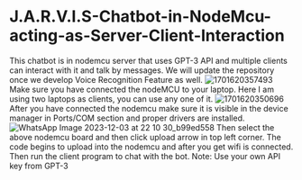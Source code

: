 # J.A.R.V.I.S-Chatbot-in-NodeMcu-acting-as-Server-Client-Interaction
This chatbot is in nodemcu server that uses GPT-3 API and multiple clients can interact with it and talk by messages. We will update the repository once we develop Voice Recognition Feature as well.
![1701620357493](https://github.com/iamprinceforever/J.A.R.V.I.S-Chatbot-in-NodeMcu-acting-as-Server-Client-Interaction/assets/62882008/48948ea2-2b56-4030-bfab-bec5cb1fcd78)
Make sure you have connected the nodeMCU to your laptop. Here I am using two laptops as clients, you can use any one of it.
![1701620350696](https://github.com/iamprinceforever/J.A.R.V.I.S-Chatbot-in-NodeMcu-acting-as-Server-Client-Interaction/assets/62882008/b02c34e0-70da-4a73-b8d3-90d34a25635c)
After you have connected the nodemcu make sure it is visible in the device manager in Ports/COM section and proper drivers are installed.
![WhatsApp Image 2023-12-03 at 22 10 30_b99ed558](https://github.com/iamprinceforever/J.A.R.V.I.S-Chatbot-in-NodeMcu-acting-as-Server-Client-Interaction/assets/62882008/36601f95-0b2c-44fb-9cfa-6ff926edf69d)
Then select the above nodemcu board and then click upload arrow in top left corner.
The code begins to upload into the nodemcu and after you get wifi is connected. Then run the client program to chat with the bot.
Note: Use your own API key from GPT-3
